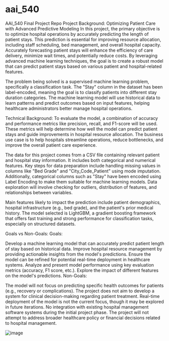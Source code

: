 # aai_540
AAI_540 Final Project Repo
Project Background: Optimizing Patient Care with Advanced Predictive Modeling
In this project, the primary objective is to optimize hospital operations by accurately predicting the length of patient stays. This prediction is essential for improving resource allocation, including staff scheduling, bed management, and overall hospital capacity. Accurately forecasting patient stays will enhance the efficiency of care delivery, minimize wait times, and potentially reduce costs. By leveraging advanced machine learning techniques, the goal is to create a robust model that can predict patient stays based on various patient and hospital-related features.

The problem being solved is a supervised machine learning problem, specifically a classification task. The "Stay" column in the dataset has been label-encoded, meaning the goal is to classify patients into different stay duration categories. The machine learning model will use historical data to learn patterns and predict outcomes based on input features, helping healthcare administrators better manage hospital operations.

Technical Background:
To evaluate the model, a combination of accuracy and performance metrics like precision, recall, and F1-score will be used. These metrics will help determine how well the model can predict patient stays and guide improvements in hospital resource allocation. The business use case is to help hospitals streamline operations, reduce bottlenecks, and improve the overall patient care experience.

The data for this project comes from a CSV file containing relevant patient and hospital stay information. It includes both categorical and numerical features. Key steps for data preparation include handling missing values in columns like "Bed Grade" and "City_Code_Patient" using mode imputation. Additionally, categorical columns such as "Stay" have been encoded using Label Encoding to make them suitable for machine learning models. Data exploration will involve checking for outliers, distribution of features, and relationships between variables.

Main features likely to impact the prediction include patient demographics, hospital infrastructure (e.g., bed grade), and the patient's prior medical history. The model selected is LightGBM, a gradient boosting framework that offers fast training and strong performance for classification tasks, especially on structured datasets.

Goals vs Non-Goals:
Goals:

Develop a machine learning model that can accurately predict patient length of stay based on historical data.
Improve hospital resource management by providing actionable insights from the model's predictions.
Ensure the model can be refined for potential real-time deployment in healthcare systems.
Analyze and present model performance using key evaluation metrics (accuracy, F1 score, etc.).
Explore the impact of different features on the model's predictions.
Non-Goals:

The model will not focus on predicting specific health outcomes for patients (e.g., recovery or complications).
The project does not aim to develop a system for clinical decision-making regarding patient treatment.
Real-time deployment of the model is not the current focus, though it may be explored in future iterations.
No integration with existing hospital management software systems during the initial project phase.
The project will not attempt to address broader healthcare policy or financial decisions related to hospital management.

![image](https://github.com/user-attachments/assets/c12e3d5b-493f-478f-ad97-0573a1f51bed)
